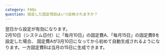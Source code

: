 ```yaml
---
category: FAQs
question: 設定した固定項目はいつ反映されますか？
---
```

翌日から設定が有効になります。<br>
2月10日（システム日付）に「毎月10日」の固定費A、「毎月15日」の固定費Bを設定した場合、
固定費Aが3月10日になってから初めて自動生成されるようになります。一方固定費Bは当月の15日に生成できます。
